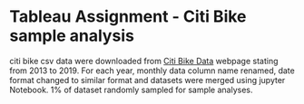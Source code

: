 # Tableau Assignment - Citi Bike sample analysis


citi bike csv data were downloaded from [Citi Bike Data](https://www.citibikenyc.com/system-data) webpage stating from 2013 to 2019. For each year, monthly data column name renamed, date format changed to similar format and datasets were merged using jupyter Notebook. 1% of dataset randomly sampled for sample analyses. 

